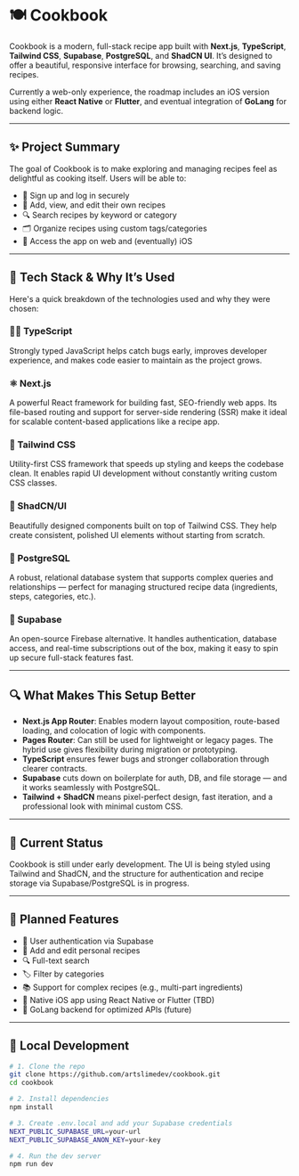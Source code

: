# 🍽️ Cookbook

Cookbook is a modern, full-stack recipe app built with **Next.js**, **TypeScript**, **Tailwind CSS**, **Supabase**, **PostgreSQL**, and **ShadCN UI**. It’s designed to offer a beautiful, responsive interface for browsing, searching, and saving recipes.

Currently a web-only experience, the roadmap includes an iOS version using either **React Native** or **Flutter**, and eventual integration of **GoLang** for backend logic.

---

## ✨ Project Summary

The goal of Cookbook is to make exploring and managing recipes feel as delightful as cooking itself. Users will be able to:

- 🔐 Sign up and log in securely
- 🧾 Add, view, and edit their own recipes
- 🔍 Search recipes by keyword or category
- 🗂 Organize recipes using custom tags/categories
- 📱 Access the app on web and (eventually) iOS

---

## 🧰 Tech Stack & Why It’s Used

Here's a quick breakdown of the technologies used and why they were chosen:

### 🧑‍💻 TypeScript

Strongly typed JavaScript helps catch bugs early, improves developer experience, and makes code easier to maintain as the project grows.

### ⚛️ Next.js

A powerful React framework for building fast, SEO-friendly web apps. Its file-based routing and support for server-side rendering (SSR) make it ideal for scalable content-based applications like a recipe app.

### 🎨 Tailwind CSS

Utility-first CSS framework that speeds up styling and keeps the codebase clean. It enables rapid UI development without constantly writing custom CSS classes.

### 🧩 ShadCN/UI

Beautifully designed components built on top of Tailwind CSS. They help create consistent, polished UI elements without starting from scratch.

### 🐘 PostgreSQL

A robust, relational database system that supports complex queries and relationships — perfect for managing structured recipe data (ingredients, steps, categories, etc.).

### 🧃 Supabase

An open-source Firebase alternative. It handles authentication, database access, and real-time subscriptions out of the box, making it easy to spin up secure full-stack features fast.

---

## 🔍 What Makes This Setup Better

- **Next.js App Router**: Enables modern layout composition, route-based loading, and colocation of logic with components.
- **Pages Router**: Can still be used for lightweight or legacy pages. The hybrid use gives flexibility during migration or prototyping.
- **TypeScript** ensures fewer bugs and stronger collaboration through clearer contracts.
- **Supabase** cuts down on boilerplate for auth, DB, and file storage — and it works seamlessly with PostgreSQL.
- **Tailwind + ShadCN** means pixel-perfect design, fast iteration, and a professional look with minimal custom CSS.

---

## 🚧 Current Status

Cookbook is still under early development. The UI is being styled using Tailwind and ShadCN, and the structure for authentication and recipe storage via Supabase/PostgreSQL is in progress.

---

## 🔮 Planned Features

- 🔐 User authentication via Supabase
- 🧾 Add and edit personal recipes
- 🔍 Full-text search
- 🏷️ Filter by categories
- 📚 Support for complex recipes (e.g., multi-part ingredients)
- 📱 Native iOS app using React Native or Flutter (TBD)
- 🧠 GoLang backend for optimized APIs (future)

---

## 🧪 Local Development

```bash
# 1. Clone the repo
git clone https://github.com/artslimedev/cookbook.git
cd cookbook

# 2. Install dependencies
npm install

# 3. Create .env.local and add your Supabase credentials
NEXT_PUBLIC_SUPABASE_URL=your-url
NEXT_PUBLIC_SUPABASE_ANON_KEY=your-key

# 4. Run the dev server
npm run dev
```
